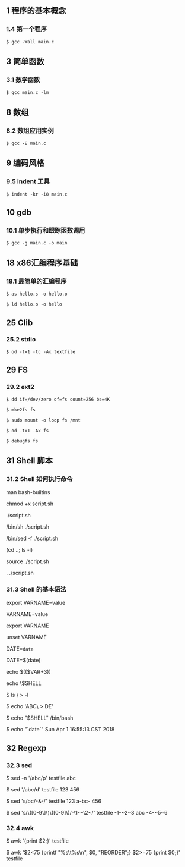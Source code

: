 ## 1 程序的基本概念

### 1.4 第一个程序

`$ gcc -Wall main.c`

## 3 简单函数

### 3.1 数学函数

`$ gcc main.c -lm`

## 8 数组

### 8.2 数组应用实例

`$ gcc -E main.c`

## 9 编码风格

### 9.5 indent 工具

`$ indent -kr -i8 main.c`

## 10 gdb

### 10.1 单步执行和跟踪函数调用

`$ gcc -g main.c -o main`

## 18 x86汇编程序基础

### 18.1 最简单的汇编程序

`$ as hello.s -o hello.o`

`$ ld hello.o -o hello`

## 25 Clib

### 25.2 stdio

`$ od -tx1 -tc -Ax textfile`

## 29 FS

### 29.2 ext2

`$ dd if=/dev/zero of=fs count=256 bs=4K`

`$ mke2fs fs`

`$ sudo mount -o loop fs /mnt`

`$ od -tx1 -Ax fs`

`$ debugfs fs`

## 31 Shell 脚本

### 31.2 Shell 如何执行命令

man bash-builtins

chmod +x script.sh

./script.sh

/bin/sh ./script.sh

/bin/sed -f ./script.sh

(cd ..; ls -l)

source ./script.sh

. ./script.sh

### 31.3 Shell 的基本语法

export VARNAME=value

VARNAME=value

export VARNAME

unset VARNAME

DATE=`date`

DATE=$(date)

echo \$(($VAR+3))

echo \\$SHELL

$ ls \\
\> -l

$ echo 'ABC\\
\> DE'

$ echo "\$SHELL"
/bin/bash

$ echo "\`date\`"
Sun Apr 1 16:55:13 CST 2018

## 32 Regexp

### 32.3 sed

$ sed -n '/abc/p' testfile
abc

$ sed '/abc/d' testfile
123
456

$ sed 's/bc/-&-/' testfile
123
a-bc-
456

$ sed 's/\\\(\[0-9\\]\\\)\\\(\[0-9\]\\\)/-\\1-\~\\2\~/' testfile
-1-\~2\~3
abc
-4-\~5\~6

### 32.4 awk

$ awk '{print $2;}' testfile

\$ awk '\$2\<75 {printf "%s\t%s\n", \$0, "REORDER";} \$2>=75 {print $0;}' testfile
